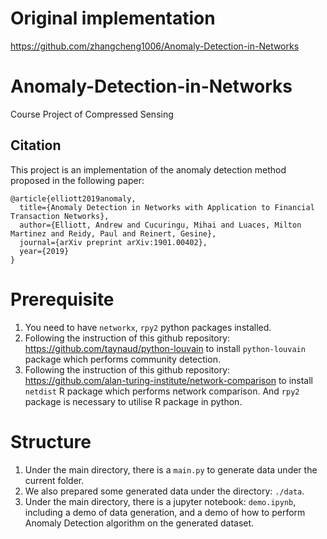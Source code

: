 # Original implementation
https://github.com/zhangcheng1006/Anomaly-Detection-in-Networks

# Anomaly-Detection-in-Networks
Course Project of Compressed Sensing

## Citation

This project is an implementation of the anomaly detection method proposed in the following paper: 

<pre><code>@article{elliott2019anomaly,
  title={Anomaly Detection in Networks with Application to Financial Transaction Networks},
  author={Elliott, Andrew and Cucuringu, Mihai and Luaces, Milton Martinez and Reidy, Paul and Reinert, Gesine},
  journal={arXiv preprint arXiv:1901.00402},
  year={2019}
}
</code></pre>

# Prerequisite
1. You need to have ```networkx```, ```rpy2``` python packages installed.
2. Following the instruction of this github repository: https://github.com/taynaud/python-louvain to install ```python-louvain``` package which performs community detection.
3. Following the instruction of this github repository: https://github.com/alan-turing-institute/network-comparison to install ```netdist``` R package which performs network comparison. And ```rpy2``` package is necessary to utilise R package in python.

# Structure
1. Under the main directory, there is a ```main.py``` to generate data under the current folder.
2. We also prepared some generated data under the directory: ```./data```.
3. Under the main directory, there is a jupyter notebook: ```demo.ipynb```, including a demo of data generation, and a demo of how to perform Anomaly Detection algorithm on the generated dataset.
